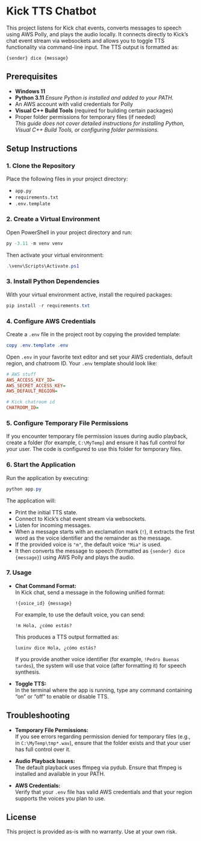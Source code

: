 
# Kick TTS Chatbot

This project listens for Kick chat events, converts messages to speech using AWS Polly, and plays the audio locally. It connects directly to Kick’s chat event stream via websockets and allows you to toggle TTS functionality via command-line input. The TTS output is formatted as:

```
{sender} dice {message}
```

## Prerequisites

- **Windows 11**
- **Python 3.11**
  *Ensure Python is installed and added to your PATH.*
- An AWS account with valid credentials for Polly
- **Visual C++ Build Tools** (required for building certain packages)
- Proper folder permissions for temporary files (if needed)  
  *This guide does not cover detailed instructions for installing Python, Visual C++ Build Tools, or configuring folder permissions.*

## Setup Instructions

### 1. Clone the Repository

Place the following files in your project directory:
- `app.py`
- `requirements.txt`
- `.env.template`

### 2. Create a Virtual Environment

Open PowerShell in your project directory and run:

```powershell
py -3.11 -m venv venv
```

Then activate your virtual environment:

```powershell
.\venv\Scripts\Activate.ps1
```

### 3. Install Python Dependencies

With your virtual environment active, install the required packages:

```powershell
pip install -r requirements.txt
```

### 4. Configure AWS Credentials

Create a `.env` file in the project root by copying the provided template:

```powershell
copy .env.template .env
```

Open `.env` in your favorite text editor and set your AWS credentials, default region, and chatroom ID. Your `.env` template should look like:

```ini
# AWS stuff
AWS_ACCESS_KEY_ID=
AWS_SECRET_ACCESS_KEY=
AWS_DEFAULT_REGION=

# Kick chatroom id
CHATROOM_ID=
```

### 5. Configure Temporary File Permissions

If you encounter temporary file permission issues during audio playback, create a folder (for example, `C:\MyTemp`) and ensure it has full control for your user. The code is configured to use this folder for temporary files.

### 6. Start the Application

Run the application by executing:

```powershell
python app.py
```

The application will:
- Print the initial TTS state.
- Connect to Kick’s chat event stream via websockets.
- Listen for incoming messages.
- When a message starts with an exclamation mark (`!`), it extracts the first word as the voice identifier and the remainder as the message.
- If the provided voice is `"m"`, the default voice `"Mia"` is used.
- It then converts the message to speech (formatted as `{sender} dice {message}`) using AWS Polly and plays the audio.

### 7. Usage

- **Chat Command Format:**  
  In Kick chat, send a message in the following unified format:
  ```
  !{voice_id} {message}
  ```
  For example, to use the default voice, you can send:
  ```
  !m Hola, ¿cómo estás?
  ```
  This produces a TTS output formatted as:
  ```
  luxinv dice Hola, ¿cómo estás?
  ```
  If you provide another voice identifier (for example, `!Pedro Buenas tardes`), the system will use that voice (after formatting it) for speech synthesis.

- **Toggle TTS:**  
  In the terminal where the app is running, type any command containing “on” or “off” to enable or disable TTS.

## Troubleshooting

- **Temporary File Permissions:**  
  If you see errors regarding permission denied for temporary files (e.g., in `C:\MyTemp\tmp*.wav`), ensure that the folder exists and that your user has full control over it.

- **Audio Playback Issues:**  
  The default playback uses ffmpeg via pydub. Ensure that ffmpeg is installed and available in your PATH.

- **AWS Credentials:**  
  Verify that your `.env` file has valid AWS credentials and that your region supports the voices you plan to use.

## License

This project is provided as-is with no warranty. Use at your own risk.

